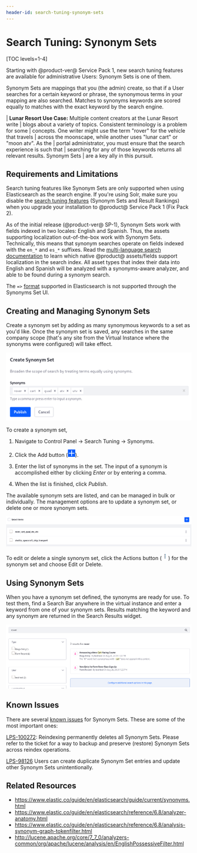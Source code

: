 ```yaml
---
header-id: search-tuning-synonym-sets
---
```


# Search Tuning: Synonym Sets

[TOC levels=1-4]

Starting with @product-ver@ Service Pack 1, new search tuning features are
available for administrative Users: Synonym Sets is one of them.

Synonym Sets are mappings that you (the admin) create, so that if a User
searches for a certain keyword or phrase, the synonymous terms in your mapping
are also searched. Matches to synonyms keywords are scored equally to matches
with the exact keyword by the search engine.

| **Lunar Resort Use Case:** Multiple content creators at the Lunar Resort write
| blogs about a variety of topics. Consistent terminology is a problem for some
| concepts. One writer might use the term "rover" for the vehicle that travels
| across the moonscape, while another uses "lunar cart" or "moon atv". As the
| portal administrator, you must ensure that the search experience is such that
| searching for any of those keywords returns all relevant results. Synonym Sets
| are a key ally in this pursuit.

## Requirements and Limitations

Search tuning features like Synonym Sets are only supported when using
Elasticsearch as the search engine. If you're using Solr, make sure you disable
the 
[search tuning features](/docs/7-2/deploy/-/knowledge_base/d/installing-solr#blacklisting-elasticsearch-only-features)
(Synonym Sets and Result Rankings) when you upgrade your installation to
@product@ Service Pack 1 (Fix Pack 2).

As of the initial release (@product-ver@ SP-1), Synonym Sets work with fields
indexed in two locales: English and Spanish. Thus, the assets supporting
localization out-of-the-box work with Synonym Sets. Technically, this means that
synonym searches operate on fields indexed with the `en_*` and `es_*` suffixes.
Read the 
[multi-language search documentation](https://portal.liferay.dev/docs/7-2/user/-/knowledge_base/u/searching-for-localized-content) 
to learn which native @product@ assets/fields support localization in the search
index. All asset types that index their data into English and Spanish will be
analyzed with a synonyms-aware analyzer, and able to be found during a synonym
search.

The `=>`
[format](https://www.elastic.co/guide/en/elasticsearch/guide/current/synonym-formats.html)
supported in Elasticsearch is not supported through the Synonyms Set UI.

## Creating and Managing Synonym Sets

Create a synonym set by adding as many synonymous keywords to a set as you'd
like. Once the synonym set is saved, any searches in the same company scope
(that's any site from the Virtual Instance where the synonyms were configured)
will take effect.

![Figure 1: Add as many synonymous keywords to a set as you'd like.](../../images/search-synonym-set.png)

To create a synonym set,

1. Navigate to Control Panel &rarr; Search Tuning &rarr; Synonyms.

2.  Click the Add button (![Add](../../images/icon-add.png)).

3.  Enter the list of synonyms in the set. The input of a synonym is
    accomplished either by clicking _Enter_ or by entering a comma.

4.  When the list is finished, click _Publish_.

The available synonym sets are listed, and can be managed in bulk or
individually. The management options are to update a synonym set, or delete one
or more synonym sets.

![Figure 2: Synonym sets can be managed in bulk.](../../images/search-synonym-sets.png) 

To edit or delete a single synonym set, click the Actions button
(![Actions](../../images/icon-actions.png)) for the synonym set and choose Edit
or Delete.

## Using Synonym Sets

When you have a synonym set defined, the synonyms are ready for use. To test
them, find a Search Bar anywhere in the virtual instance and enter a keyword
from one of your synonym sets. Results matching the keyword and any synonym are
returned in the Search Results widget.

![Figure 3: The Blogs Entry does not contain the word "rover" but it can be matched because of a synonym set mapping "cart" as its synonym. The synonym is even highlighted.](../../images/search-synonomous-result.png)

## Known Issues

There are several [known issues](https://issues.liferay.com/browse/LPS-99658)
for Synonym Sets. These are some of the most important ones:

[LPS-100272](https://issues.liferay.com/browse/LPS-100272): 
Reindexing permanently deletes all Synonym Sets. Please refer to the ticket for
a way to backup and preserve (restore) Synonym Sets across reindex operations. 

[LPS-98126](https://issues.liferay.com/browse/LPS-98126)
Users can create duplicate Synonym Set entries and update other Synonym Sets unintentionally.

## Related Resources

* <https://www.elastic.co/guide/en/elasticsearch/guide/current/synonyms.html>
* <https://www.elastic.co/guide/en/elasticsearch/reference/6.8/analyzer-anatomy.html>
* <https://www.elastic.co/guide/en/elasticsearch/reference/6.8/analysis-synonym-graph-tokenfilter.html>
* <http://lucene.apache.org/core/7_7_0/analyzers-common/org/apache/lucene/analysis/en/EnglishPossessiveFilter.html>
